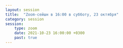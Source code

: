 ```yaml
---
layout: session
title:  "Zoom-сейшн в 16:00 в субботу, 23 октября"
category: session
session:
    type: zoom
    date: 2021-10-23 16:00:00 +0300
    past: true
---
```

